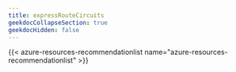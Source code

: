 ```yaml
---
title: expressRouteCircuits
geekdocCollapseSection: true
geekdocHidden: false
---
```


{{< azure-resources-recommendationlist name="azure-resources-recommendationlist" >}}
